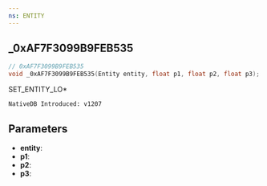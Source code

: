 ```yaml
---
ns: ENTITY
---
```

## _0xAF7F3099B9FEB535

```c
// 0xAF7F3099B9FEB535
void _0xAF7F3099B9FEB535(Entity entity, float p1, float p2, float p3);
```

SET_ENTITY_LO*

```
NativeDB Introduced: v1207
```

## Parameters
* **entity**:
* **p1**:
* **p2**:
* **p3**:
